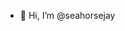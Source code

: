 - 👋 Hi, I’m @seahorsejay
<!---
seahorsejay/seahorsejay is a ✨ special ✨ repository because its `README.md` (this file) appears on your GitHub profile.
You can click the Preview link to take a look at your changes.
--->
